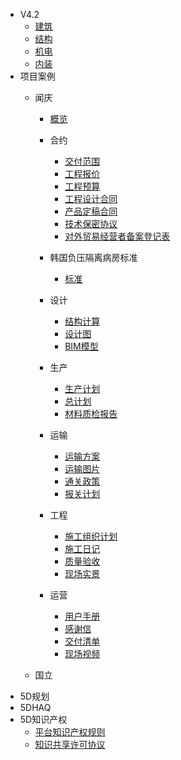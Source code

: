 <!--* markdown格式-->
<!--  * [基本格式](quickstart.md)-->
<!--  * [嵌入文件](more-pages.md)-->

* V4.2
  * [建筑](v4.2_建筑.md)
  * [结构](v4.2_结构.md)
  * [机电](v4.2_机电.md)
  * [内装](v4.2_内装.md)
* 项目案例
  * 闻庆
      * [概览](vue.md)
      * 合约
        * [交付范围](交付范围.md)
        * [工程报价](工程报价.md)
        * [工程预算](工程预算.md)
        * [工程设计合同](工程设计合同.md)
        * [产品定稿合同](产品定搞合同.md)
        * [技术保密协议](技术保密协议.md)
        * [对外贸易经营者备案登记表](对外贸易经营者备案登记表.md)
      * 韩国负压隔离病房标准
        * [标准](韩国负压隔离病房标准.md)
      * 设计
        * [结构计算](deploy.md)
        * [设计图](configuration.md)
        * [BIM模型](模拟施工.md)
      * 生产
        * [生产计划](cdn.md)
        * [总计划](markdown.md)
        * [材料质检报告](材料质检报告.md)
      * 运输
        * [运输方案](运输方案.md)
        * [运输图片](plugins.md)
        * [通关政策](通关政策.md)
        * [报关计划](报关计划.md)
     
      * 工程
        * [施工组织计划](ssr.md)
        * [施工日记](write-a-plugin.md)
        * [质量验收](language-highlight.md)
        * [现场实景](themes.md)
      * 运营
        * [用户手册](helpers.md)
        * [感谢信](感谢信.md)
        * [交付清单](交付清单.md)
        * [现场视频](现场视频.md)

  * 国立
* 5D规划
* 5DHAQ
* 5D知识产权
  * [平台知识产权规则](pwa.md)
  * [知识共享许可协议](知识共享许可协议.md)

    
    
    


